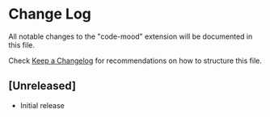 # Change Log

All notable changes to the "code-mood" extension will be documented in this file.

Check [Keep a Changelog](http://keepachangelog.com/) for recommendations on how to structure this file.

## [Unreleased]

- Initial release